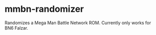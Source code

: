 mmbn-randomizer
===============

Randomizes a Mega Man Battle Network ROM. Currently only works for BN6 Falzar.
